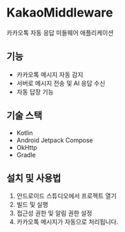 # KakaoMiddleware

카카오톡 자동 응답 미들웨어 애플리케이션

## 기능
- 카카오톡 메시지 자동 감지
- 서버로 메시지 전송 및 AI 응답 수신
- 자동 답장 기능

## 기술 스택
- Kotlin
- Android Jetpack Compose
- OkHttp
- Gradle

## 설치 및 사용법
1. 안드로이드 스튜디오에서 프로젝트 열기
2. 빌드 및 실행
3. 접근성 권한 및 알림 권한 설정
4. 카카오톡 메시지가 자동으로 처리됩니다.

